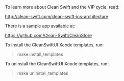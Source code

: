 To learn more about Clean Swift and the VIP cycle, read:

http://clean-swift.com/clean-swift-ios-architecture

There is a sample app available at:

https://github.com/Clean-Swift/CleanStore

To install the CleanSwiftUI Xcode templates, run:

> make install_templates

To uninstall the CleanSwiftUI Xcode templates, run:

> make uninstall_templates
